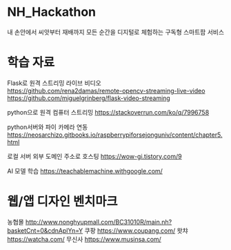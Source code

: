 # NH_Hackathon
내 손안에서 씨앗부터 재배까지 모든 순간을 디지털로 체험하는 구독형 스마트팜 서비스


# 학습 자료 

Flask로 원격 스트리밍 라이브 비디오 \
https://github.com/rena2damas/remote-opencv-streaming-live-video
https://github.com/miguelgrinberg/flask-video-streaming


python으로 원격 컴퓨터 스트리밍
https://stackoverrun.com/ko/q/7996758

python서버와 파이 카메라 연동
https://neosarchizo.gitbooks.io/raspberrypiforsejonguniv/content/chapter5.html

로컬 서버 외부 도메인 주소로 호스팅
https://wow-gi.tistory.com/9

AI 모델 학습 
https://teachablemachine.withgoogle.com/

# 웹/앱 디자인 벤치마크
농협몰 http://www.nonghyupmall.com/BC31010R/main.nh?basketCnt=0&cdnAplYn=Y
쿠팡 https://www.coupang.com/
왓챠 https://watcha.com/
무신사 https://www.musinsa.com/




